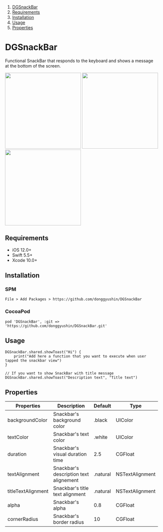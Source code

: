 1. [DGSnackBar](#DGSnackBar)
2. [Requirements](#Requirements)
3. [Installation](#Installation)
4. [Usage](#Usage)
5. [Properties](#Properties)


# DGSnackBar
Functional SnackBar that responds to the keyboard and shows a message at the bottom of the screen. 


<div>
<img src="https://user-images.githubusercontent.com/34573243/148552603-c615e240-0a33-4e1b-b8e9-5610d312aefc.gif" width=250 />
<img src="https://user-images.githubusercontent.com/34573243/148552616-42e418d7-22f9-4b8b-a6b2-1e57ed037d8c.gif" width=250 />
<img src="https://user-images.githubusercontent.com/34573243/148643147-05ee6901-95e4-484c-bd2f-49cc2b25e158.gif" width=250 />
</div>

## Requirements
- iOS 12.0+
- Swift 5.5+
- Xcode 10.0+


## Installation

### SPM
```
File > Add Packages > https://github.com/donggyushin/DGSnackBar
```

### CocoaPod
```
pod 'DGSnackBar', :git => 'https://github.com/donggyushin/DGSnackBar.git'
```

## Usage
```
DGSnackBar.shared.showToast("Hi") {
    print("Add here a function that you want to execute when user tapped the snackbar view")
}

// If you want to show SnackBar with title message
DGSnackBar.shared.showToast("Description text", "Title text")
```

## Properties


| Properties  | Description | Default | Type |
| ------------- | ------------- | ------------- | ------------- |
| backgroundColor  | Snackbar's background color  | .black | UIColor |
| textColor  | Snackbar's text color  | .white | UIColor |
| duration  | Snackbar's visual duration time  | 2.5 | CGFloat |
| textAlignment  | Snackbar's description text alignement  | .natural | NSTextAlignment |
| titleTextAlignment | Snackbar's title text alignment | .natural | NSTextAlignment |
| alpha  | Snackbar's alpha  | 0.8 | CGFloat |
| cornerRadius  | Snackbar's border radius  | 10 | CGFloat |


